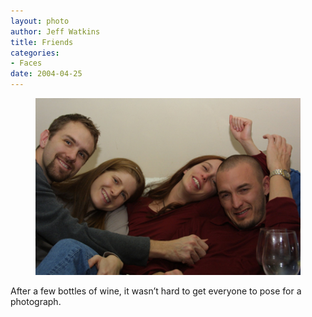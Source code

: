 ```yaml
--- 
layout: photo
author: Jeff Watkins
title: Friends
categories: 
- Faces
date: 2004-04-25
---
```


<figure><img class="photo" src="/photos/CRW_3146_RJ.jpg"></figure>

After a few bottles of wine, it wasn’t hard to get everyone to pose for a
photograph.

